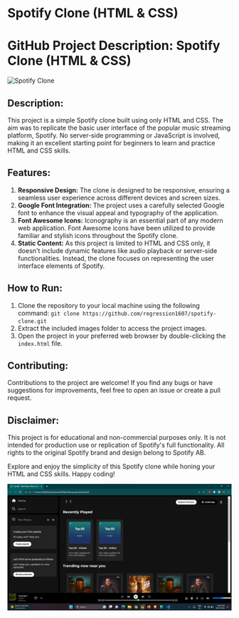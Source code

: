 # Spotify Clone (HTML & CSS)
<!DOCTYPE html>
<html lang="en">

<head>
  <meta charset="UTF-8">
  <meta name="viewport" content="width=device-width, initial-scale=1.0">

  <link href="https://fonts.googleapis.com/css2?family=YourSelectedGoogleFont&display=swap" rel="stylesheet">
  <link rel="stylesheet" href="https://cdnjs.cloudflare.com/ajax/libs/font-awesome/5.15.4/css/all.min.css">
 
</head>

<body>
  <h1>GitHub Project Description: Spotify Clone (HTML & CSS)</h1>
  <img src="link_to_image" alt="Spotify Clone" />

  <h2>Description:</h2>
  <p>This project is a simple Spotify clone built using only HTML and CSS. The aim was to replicate the basic user interface of the popular music streaming platform, Spotify. No server-side programming or JavaScript is involved, making it an excellent starting point for beginners to learn and practice HTML and CSS skills.</p>

  <h2>Features:</h2>
  <ol>
    <li><strong>Responsive Design:</strong> The clone is designed to be responsive, ensuring a seamless user experience across different devices and screen sizes.</li>
    <li><strong>Google Font Integration:</strong> The project uses a carefully selected Google font to enhance the visual appeal and typography of the application.</li>
    <li><strong>Font Awesome Icons:</strong> Iconography is an essential part of any modern web application. Font Awesome icons have been utilized to provide familiar and stylish icons throughout the Spotify clone.</li>
    <li><strong>Static Content:</strong> As this project is limited to HTML and CSS only, it doesn't include dynamic features like audio playback or server-side functionalities. Instead, the clone focuses on representing the user interface elements of Spotify.</li>
  </ol>

  <h2>How to Run:</h2>
  <ol>
    <li>Clone the repository to your local machine using the following command: <code>git clone https://github.com/regression1607/spotify-clone.git</code></li>
    <li>Extract the included images folder to access the project images.</li>
    <li>Open the project in your preferred web browser by double-clicking the <code>index.html</code> file.</li>
  </ol>

  <h2>Contributing:</h2>
  <p>Contributions to the project are welcome! If you find any bugs or have suggestions for improvements, feel free to open an issue or create a pull request.</p>

  <h2>Disclaimer:</h2>
  <p>This project is for educational and non-commercial purposes only. It is not intended for production use or replication of Spotify's full functionality. All rights to the original Spotify brand and design belong to Spotify AB.</p>

  <p>Explore and enjoy the simplicity of this Spotify clone while honing your HTML and CSS skills. Happy coding!</p>

  <img src="https://github.com/regression1607/spotify_clone/blob/main/Screenshot%202023-07-30%20165701.png" alt="Spotify Clone Screenshot" />
</body>

</html>
